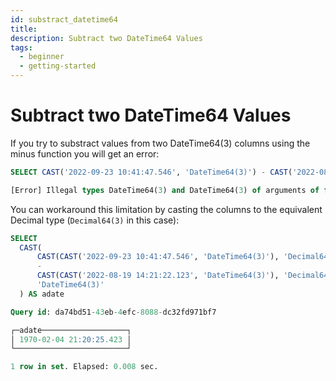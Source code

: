 ```yaml
---
id: substract_datetime64
title: 
description: Subtract two DateTime64 Values
tags:
  - beginner
  - getting-started
---
```


# Subtract two DateTime64 Values

If you try to substract values from two DateTime64(3) columns using the minus function you will get an error:

```sql
SELECT CAST('2022-09-23 10:41:47.546', 'DateTime64(3)') - CAST('2022-08-19 14:21:22.123', 'DateTime64(3)')

[Error] Illegal types DateTime64(3) and DateTime64(3) of arguments of function minus: While processing CAST('2022-09-23 10:41:47.546', 'DateTime64(3)') - CAST('2022-08-19 14:21:22.123', 'DateTime64(3)'). (ILLEGAL_TYPE_OF_ARGUMENT)
```

You can workaround this limitation by casting the columns to the equivalent Decimal type (`Decimal64(3)` in this case):

```sql
SELECT
  CAST(
      CAST(CAST('2022-09-23 10:41:47.546', 'DateTime64(3)'), 'Decimal64(3)')
      - 
      CAST(CAST('2022-08-19 14:21:22.123', 'DateTime64(3)'), 'Decimal64(3)'),
      'DateTime64(3)'
  ) AS adate

Query id: da74bd51-43eb-4efc-8088-dc32fd971bf7

┌─adate───────────────────┐
│ 1970-02-04 21:20:25.423 │ 
└─────────────────────────┘

1 row in set. Elapsed: 0.008 sec.
```